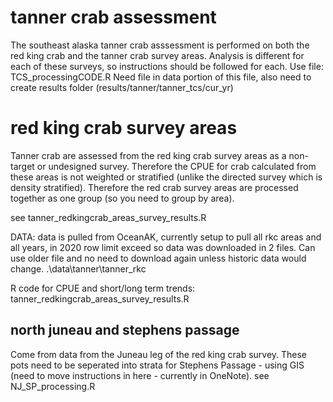 # tanner crab assessment 

The southeast alaska tanner crab asssessment is performed on both the red king crab and the tanner crab survey areas. Analysis is different for each of these surveys, so instructions should be followed for each.
Use file: TCS_processingCODE.R
Need file in data portion of this file, also need to create results folder (results/tanner/tanner_tcs/cur_yr)


# red king crab survey areas
Tanner crab are assessed from the red king crab survey areas as a non-target or undesigned survey. Therefore the CPUE for crab calculated from these areas is not weighted or stratified (unlike the directed survey which is density stratified). Therefore the red crab survey areas are processed together as one group (so you need to group by area). 

see tanner_redkingcrab_areas_survey_results.R

DATA: data is pulled from OceanAK, currently setup to pull all rkc areas and all years, in 2020 row limit exceed so data was downloaded in 2 files. Can use older file and no need to download again unless historic data would change.
.\data\tanner\tanner_rkc

R code for CPUE and short/long term trends:
tanner_redkingcrab_areas_survey_results.R


## north juneau and stephens passage
Come from data from the Juneau leg of the red king crab survey. These pots need to be seperated into strata for Stephens Passage - using GIS (need to move instructions in here - currently in OneNote). 
see NJ_SP_processing.R